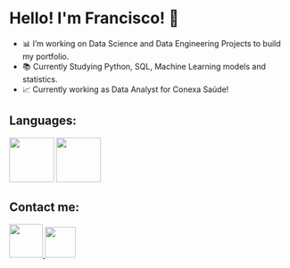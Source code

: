 # Hello! I'm Francisco! 👋

- 📊 I’m working on Data Science and Data Engineering Projects to build my portfolio.
- 📚 Currently Studying Python, SQL, Machine Learning models and statistics.
- 📈 Currently working as Data Analyst for Conexa Saúde!
## Languages:

<img height="80em" src="https://cdn.jsdelivr.net/gh/devicons/devicon/icons/python/python-original.svg" /> <img height="80em" src="https://cdn.jsdelivr.net/gh/devicons/devicon/icons/mysql/mysql-plain-wordmark.svg" />

## Contact me:

<div>
  <a href="https://www.linkedin.com/in/francismelojr/">
    <img height="60em" src="https://cdn.jsdelivr.net/gh/devicons/devicon/icons/linkedin/linkedin-original.svg" />
  </a>
  <a href="mailto:francismelo.jr@gmail.com"</a>
  <img height="55em" src="https://mailmeteor.com/logos/assets/PNG/Gmail_Logo_512px.png" />  
  </a>
</div>
